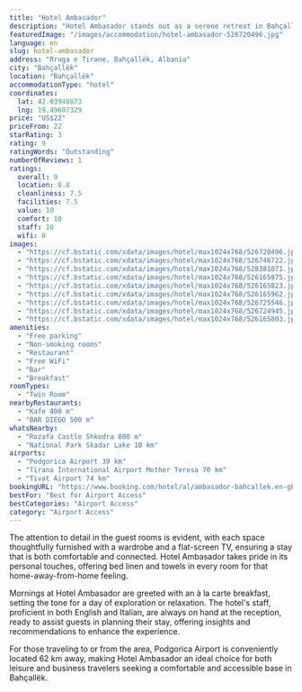 ```yaml
---
title: "Hotel Ambasador"
description: "Hotel Ambasador stands out as a serene retreat in Bahçallëk, located a mere 46 km from the bustling Port of Bar."
featuredImage: "/images/accommodation/hotel-ambasador-526720496.jpg"
language: en
slug: hotel-ambasador
address: "Rruga e Tirane, Bahçallëk, Albania"
city: "Bahçallëk"
location: "Bahçallëk"
accommodationType: "hotel"
coordinates:
  lat: 42.03948073
  lng: 19.49607329
price: "US$22"
priceFrom: 22
starRating: 3
rating: 9
ratingWords: "Outstanding"
numberOfReviews: 1
ratings:
  overall: 9
  location: 8.8
  cleanliness: 7.5
  facilities: 7.5
  value: 10
  comfort: 10
  staff: 10
  wifi: 0
images:
  - "https://cf.bstatic.com/xdata/images/hotel/max1024x768/526720496.jpg?k=b34c3f201961f602bcfe530449ef3174e12d39362ee0cfc0e93d150d52952c48&o=&hp=1"
  - "https://cf.bstatic.com/xdata/images/hotel/max1024x768/526746722.jpg?k=63052138b7dd766bf7e0a3397cea5ee560b04241a78d42cd629785d2bcec5cad&o=&hp=1"
  - "https://cf.bstatic.com/xdata/images/hotel/max1024x768/528381071.jpg?k=ad65891ac86f8125b2ed7a84e2d87abb0365a0bd6dfc2a54d9ceecfd73414d0b&o=&hp=1"
  - "https://cf.bstatic.com/xdata/images/hotel/max1024x768/526165875.jpg?k=48f46f27a5994d92927e21a556a644f2b0843eee1b74f0ea3715e408fce86d12&o=&hp=1"
  - "https://cf.bstatic.com/xdata/images/hotel/max1024x768/526165823.jpg?k=a5ea7738d66031ce250189915ed263c1b989ce82c0cafa747979fb0e446bb315&o=&hp=1"
  - "https://cf.bstatic.com/xdata/images/hotel/max1024x768/526165962.jpg?k=d4489b5c78b93421099bd9e270c148767c181be3aa5427de11f9063fb041d0a3&o=&hp=1"
  - "https://cf.bstatic.com/xdata/images/hotel/max1024x768/526725546.jpg?k=a758187b220af221c77ca72eb595883826ecf26fefa90a31fea535c49a0ca55f&o=&hp=1"
  - "https://cf.bstatic.com/xdata/images/hotel/max1024x768/526724945.jpg?k=d551eba73956fa7ee7be277492cb56ed6f2c8cd4e7bf5c6fc78bfdfbf82147b5&o=&hp=1"
  - "https://cf.bstatic.com/xdata/images/hotel/max1024x768/526165803.jpg?k=e6a6f37e024d379d42bff3c06e39e06d03cb382fea87b044c3467880792eee54&o=&hp=1"
amenities:
  - "Free parking"
  - "Non-smoking rooms"
  - "Restaurant"
  - "Free WiFi"
  - "Bar"
  - "Breakfast"
roomTypes:
  - "Twin Room"
nearbyRestaurants:
  - "Kafe 400 m"
  - "BAR DIEGO 500 m"
whatsNearby:
  - "Rozafa Castle Shkodra 800 m"
  - "National Park Skadar Lake 10 km"
airports:
  - "Podgorica Airport 39 km"
  - "Tirana International Airport Mother Teresa 70 km"
  - "Tivat Airport 74 km"
bookingURL: "https://www.booking.com/hotel/al/ambasador-bahcallek.en-gb.html?aid=8035640"
bestFor: "Best for Airport Access"
bestCategories: "Airport Access"
category: "Airport Access"
---
```


The attention to detail in the guest rooms is evident, with each space thoughtfully furnished with a wardrobe and a flat-screen TV, ensuring a stay that is both comfortable and connected. Hotel Ambasador takes pride in its personal touches, offering bed linen and towels in every room for that home-away-from-home feeling.

Mornings at Hotel Ambasador are greeted with an à la carte breakfast, setting the tone for a day of exploration or relaxation. The hotel's staff, proficient in both English and Italian, are always on hand at the reception, ready to assist guests in planning their stay, offering insights and recommendations to enhance the experience.

For those traveling to or from the area, Podgorica Airport is conveniently located 62 km away, making Hotel Ambasador an ideal choice for both leisure and business travelers seeking a comfortable and accessible base in Bahçallëk.